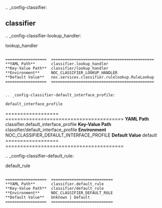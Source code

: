 .. _config-classifier:

classifier
----------


.. _config-classifier-lookup_handler:

lookup_handler
~~~~~~~~~~~~~~

==================  =============================================
**YAML Path**       classifier.lookup_handler
**Key-Value Path**  classifier/lookup_handler
**Environment**     NOC_CLASSIFIER_LOOKUP_HANDLER
**Default Value**   noc.services.classifier.rulelookup.RuleLookup
==================  =============================================


.. _config-classifier-default_interface_profile:

default_interface_profile
~~~~~~~~~~~~~~~~~~~~~~~~~

==================  ========================================
**YAML Path**       classifier.default_interface_profile
**Key-Value Path**  classifier/default_interface_profile
**Environment**     NOC_CLASSIFIER_DEFAULT_INTERFACE_PROFILE
**Default Value**   default
==================  ========================================


.. _config-classifier-default_rule:

default_rule
~~~~~~~~~~~~

==================  ===========================
**YAML Path**       classifier.default_rule
**Key-Value Path**  classifier/default_rule
**Environment**     NOC_CLASSIFIER_DEFAULT_RULE
**Default Value**   Unknown | Default
==================  ===========================


